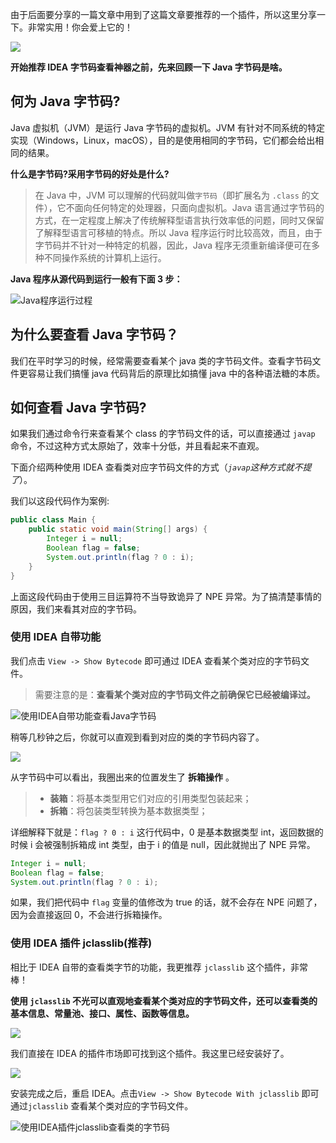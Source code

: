 

由于后面要分享的一篇文章中用到了这篇文章要推荐的一个插件，所以这里分享一下。非常实用！你会爱上它的！

![](https://cdn.jsdelivr.net/gh/javaguide-tech/blog-images/%E8%AE%A1%E7%AE%97%E6%9C%BA%E4%B8%93%E4%B8%9A%E5%AD%A6%E4%B9%A0%E6%8C%87%E5%8D%97/image-20201013084919965.png)

**开始推荐 IDEA 字节码查看神器之前，先来回顾一下 Java 字节码是啥。**

## 何为 Java 字节码?

Java 虚拟机（JVM）是运行 Java 字节码的虚拟机。JVM 有针对不同系统的特定实现（Windows，Linux，macOS），目的是使用相同的字节码，它们都会给出相同的结果。

**什么是字节码?采用字节码的好处是什么?**

> 在 Java 中，JVM 可以理解的代码就叫做`字节码`（即扩展名为 `.class` 的文件），它不面向任何特定的处理器，只面向虚拟机。Java 语言通过字节码的方式，在一定程度上解决了传统解释型语言执行效率低的问题，同时又保留了解释型语言可移植的特点。所以 Java 程序运行时比较高效，而且，由于字节码并不针对一种特定的机器，因此，Java 程序无须重新编译便可在多种不同操作系统的计算机上运行。

**Java 程序从源代码到运行一般有下面 3 步：**

![Java程序运行过程](https://my-blog-to-use.oss-cn-beijing.aliyuncs.com/Java%20%E7%A8%8B%E5%BA%8F%E8%BF%90%E8%A1%8C%E8%BF%87%E7%A8%8B.png)

## 为什么要查看 Java 字节码？

我们在平时学习的时候，经常需要查看某个 java 类的字节码文件。查看字节码文件更容易让我们搞懂 java 代码背后的原理比如搞懂 java 中的各种语法糖的本质。

## 如何查看 Java 字节码?

如果我们通过命令行来查看某个 class 的字节码文件的话，可以直接通过 `javap` 命令，不过这种方式太原始了，效率十分低，并且看起来不直观。

下面介绍两种使用 IDEA 查看类对应字节码文件的方式（_`javap`这种方式就不提了_）。

我们以这段代码作为案例:

```java
public class Main {
    public static void main(String[] args) {
        Integer i = null;
        Boolean flag = false;
        System.out.println(flag ? 0 : i);
    }
}
```

上面这段代码由于使用三目运算符不当导致诡异了 NPE 异常。为了搞清楚事情的原因，我们来看其对应的字节码。

### 使用 IDEA 自带功能

我们点击 `View -> Show Bytecode` 即可通过 IDEA 查看某个类对应的字节码文件。

> 需要注意的是：**查看某个类对应的字节码文件之前确保它已经被编译过。**

![使用IDEA自带功能查看Java字节码](https://cdn.jsdelivr.net/gh/javaguide-tech/blog-images/IDEA%E6%8F%92%E4%BB%B6/image-20201012143530226.png)

稍等几秒钟之后，你就可以直观到看到对应的类的字节码内容了。

![](https://cdn.jsdelivr.net/gh/javaguide-tech/blog-images/2020-10/image-20201012145127465.png)

从字节码中可以看出，我圈出来的位置发生了 **拆箱操作** 。

> - **装箱**：将基本类型用它们对应的引用类型包装起来；
> - **拆箱**：将包装类型转换为基本数据类型；

详细解释下就是：`flag ? 0 : i` 这行代码中，0 是基本数据类型 int，返回数据的时候 i 会被强制拆箱成 int 类型，由于 i 的值是 null，因此就抛出了 NPE 异常。

```java
Integer i = null;
Boolean flag = false;
System.out.println(flag ? 0 : i);
```

如果，我们把代码中 `flag` 变量的值修改为 true 的话，就不会存在 NPE 问题了，因为会直接返回 0，不会进行拆箱操作。

### 使用 IDEA 插件 jclasslib(推荐)

相比于 IDEA 自带的查看类字节的功能，我更推荐 `jclasslib` 这个插件，非常棒！

**使用 `jclasslib` 不光可以直观地查看某个类对应的字节码文件，还可以查看类的基本信息、常量池、接口、属性、函数等信息。**

![](https://cdn.jsdelivr.net/gh/javaguide-tech/blog-images/2020-10/image-20201012145646086.png)

我们直接在 IDEA 的插件市场即可找到这个插件。我这里已经安装好了。

![](https://cdn.jsdelivr.net/gh/javaguide-tech/blog-images/2020-10-12/image-20201012145900911.png)

安装完成之后，重启 IDEA。点击`View -> Show Bytecode With jclasslib` 即可通过`jclasslib` 查看某个类对应的字节码文件。

![使用IDEA插件jclasslib查看类的字节码](https://cdn.jsdelivr.net/gh/javaguide-tech/blog-images/%E8%AE%A1%E7%AE%97%E6%9C%BA%E4%B8%93%E4%B8%9A%E5%AD%A6%E4%B9%A0%E6%8C%87%E5%8D%97/image-20201012150252106.png)